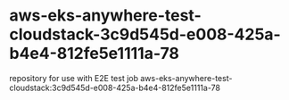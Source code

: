 # aws-eks-anywhere-test-cloudstack-3c9d545d-e008-425a-b4e4-812fe5e1111a-78
repository for use with E2E test job aws-eks-anywhere-test-cloudstack:3c9d545d-e008-425a-b4e4-812fe5e1111a-78
